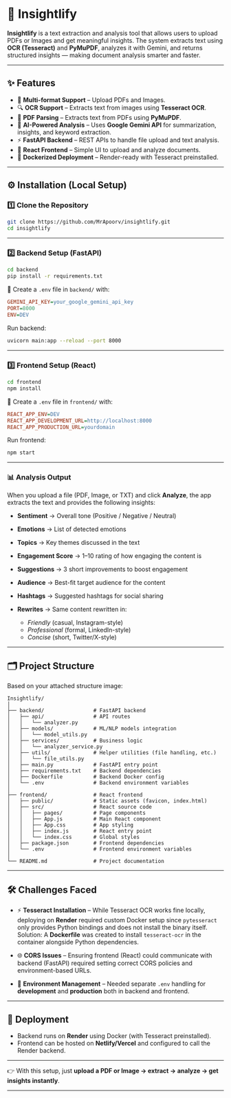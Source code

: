 # 📖 Insightlify

**Insightlify** is a text extraction and analysis tool that allows users to upload PDFs or Images and get meaningful insights.
The system extracts text using **OCR (Tesseract)** and **PyMuPDF**, analyzes it with Gemini, and returns structured insights — making document analysis smarter and faster.

---

## ✨ Features

* 📂 **Multi-format Support** – Upload PDFs and Images.
* 🔍 **OCR Support** – Extracts text from images using **Tesseract OCR**.
* 📑 **PDF Parsing** – Extracts text from PDFs using **PyMuPDF**.
* 🤖 **AI-Powered Analysis** – Uses **Google Gemini API** for summarization, insights, and keyword extraction.
* ⚡ **FastAPI Backend** – REST APIs to handle file upload and text analysis.
* 🎨 **React Frontend** – Simple UI to upload and analyze documents.
* 🐳 **Dockerized Deployment** – Render-ready with Tesseract preinstalled.

---

## ⚙️ Installation (Local Setup)

### 1️⃣ Clone the Repository

```bash
git clone https://github.com/MrApoorv/insightlify.git
cd insightlify
```

---

### 2️⃣ Backend Setup (FastAPI)

```bash
cd backend
pip install -r requirements.txt
```

🔑 Create a `.env` file in `backend/` with:

```ini
GEMINI_API_KEY=your_google_gemini_api_key
PORT=8000
ENV=DEV
```

Run backend:

```bash
uvicorn main:app --reload --port 8000
```

---

### 3️⃣ Frontend Setup (React)

```bash
cd frontend
npm install
```

🔑 Create a `.env` file in `frontend/` with:

```ini
REACT_APP_ENV=DEV
REACT_APP_DEVELOPMENT_URL=http://localhost:8000
REACT_APP_PRODUCTION_URL=yourdomain
```

Run frontend:

```bash
npm start
```
---

### 📊 Analysis Output

When you upload a file (PDF, Image, or TXT) and click **Analyze**, the app extracts the text and provides the following insights:

* **Sentiment** → Overall tone (Positive / Negative / Neutral)
* **Emotions** → List of detected emotions
* **Topics** → Key themes discussed in the text
* **Engagement Score** → 1–10 rating of how engaging the content is
* **Suggestions** → 3 short improvements to boost engagement
* **Audience** → Best-fit target audience for the content
* **Hashtags** → Suggested hashtags for social sharing
* **Rewrites** → Same content rewritten in:

  * *Friendly* (casual, Instagram-style)
  * *Professional* (formal, LinkedIn-style)
  * *Concise* (short, Twitter/X-style)

---

## 🗂️ Project Structure

Based on your attached structure image:

```
Insightlify/
│
├── backend/                # FastAPI backend
│   ├── api/                # API routes
│   │   └── analyzer.py     
│   ├── models/             # ML/NLP models integration
│   │   └── model_utils.py
│   ├── services/           # Business logic
│   │   └── analyzer_service.py
│   ├── utils/              # Helper utilities (file handling, etc.)
│   │   └── file_utils.py
│   ├── main.py             # FastAPI entry point
│   ├── requirements.txt    # Backend dependencies
│   ├── Dockerfile          # Backend Docker config
│   └── .env                # Backend environment variables
│
├── frontend/               # React frontend
│   ├── public/             # Static assets (favicon, index.html)
│   ├── src/                # React source code
│   │   ├── pages/          # Page components
│   │   ├── App.js          # Main React component
│   │   ├── App.css         # App styling
│   │   ├── index.js        # React entry point
│   │   └── index.css       # Global styles
│   ├── package.json        # Frontend dependencies
│   └── .env                # Frontend environment variables
│
└── README.md               # Project documentation

```

---

## 🛠️ Challenges Faced

* ⚡ **Tesseract Installation** –
  While Tesseract OCR works fine locally, deploying on **Render** required custom Docker setup since `pytesseract` only provides Python bindings and does not install the binary itself.
  Solution: A **Dockerfile** was created to install `tesseract-ocr` in the container alongside Python dependencies.

* 🌐 **CORS Issues** –
  Ensuring frontend (React) could communicate with backend (FastAPI) required setting correct CORS policies and environment-based URLs.

* 🔑 **Environment Management** –
  Needed separate `.env` handling for **development** and **production** both in backend and frontend.

---

## 🚀 Deployment

* Backend runs on **Render** using Docker (with Tesseract preinstalled).
* Frontend can be hosted on **Netlify/Vercel** and configured to call the Render backend.

---

👉 With this setup, just **upload a PDF or Image → extract → analyze → get insights instantly**.

---